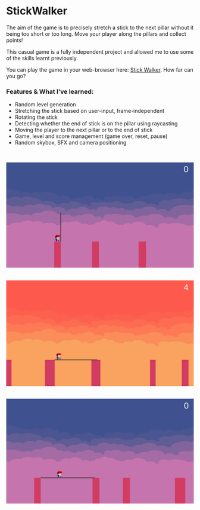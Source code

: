 # StickWalker
The aim of the game is to precisely stretch a stick to the next pillar without it being too short or too long. Move your player along the pillars and collect points!

This casual game is a fully independent project and allowed me to use some of the skills learnt previously.

You can play the game in your web-browser here: [Stick Walker](https://oktarian.itch.io/stick-walker). How far can you go?

### Features & What I've learned:
* Random level generation
* Stretching the stick based on user-input, frame-independent
* Rotating the stick
* Detecting whether the end of stick is on the pillar using raycasting
* Moving the player to the next pillar or to the end of stick
* Game, level and score management (game over, reset, pause)
* Random skybox, SFX and camera positioning

&nbsp;

![Screenshot1](Screenshots/Screenshot_1.png)

&nbsp;
![Screenshot2](Screenshots/Screenshot_2.png)

&nbsp;
![Screenshot3](Screenshots/Screenshot_3.png)
